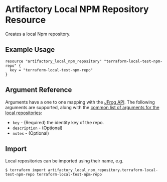 # Artifactory Local NPM Repository Resource

Creates a local Npm repository.

## Example Usage

```hcl
resource "artifactory_local_npm_repository" "terraform-local-test-npm-repo" {
  key = "terraform-local-test-npm-repo"
}
```

## Argument Reference

Arguments have a one to one mapping with the [JFrog API](https://www.jfrog.com/confluence/display/RTF/Repository+Configuration+JSON). 
The following arguments are supported, along with the [common list of arguments for the local repositories](local.md):

* `key` - (Required) the identity key of the repo.
* `description` - (Optional)
* `notes` - (Optional)



## Import

Local repositories can be imported using their name, e.g.
```
$ terraform import artifactory_local_npm_repository.terraform-local-test-npm-repo terraform-local-test-npm-repo
```